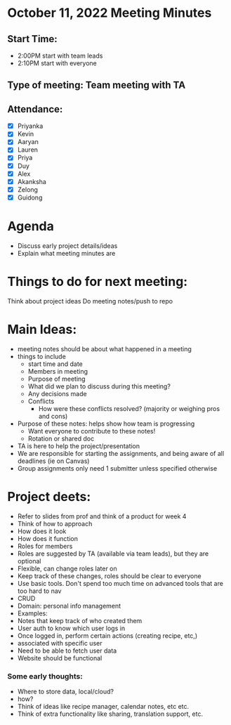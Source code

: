 <!-- Note taker: Kevin Lam-->
# October 11, 2022 Meeting Minutes
## Start Time:
- 2:00PM start with team leads
- 2:10PM start with everyone

## Type of meeting: Team meeting with TA

## Attendance:
- [x] Priyanka
- [x] Kevin 
- [x] Aaryan
- [x] Lauren
- [x] Priya
- [x] Duy
- [x] Alex
- [x] Akanksha
- [x] Zelong
- [x] Guidong

# Agenda
- Discuss early project details/ideas
- Explain what meeting minutes are


# Things to do for next meeting:
Think about project ideas
Do meeting notes/push to repo

# Main Ideas:
- meeting notes should be about what happened in a meeting 
- things to include
  - start time and date
  - Members in meeting
  - Purpose of meeting
  - What did we plan to discuss during this meeting? 
  - Any decisions made
  - Conflicts
    - How were these conflicts resolved? (majority or weighing pros and cons) 
- Purpose of these notes: helps show how team is progressing
  - Want everyone to contribute to these notes! 
  - Rotation or shared doc 
- TA is here to help the project/presentation
- We are responsible for starting the assignments, and being aware of all deadlines (ie on Canvas) 
- Group assignments only need 1 submitter unless specified otherwise

# Project deets:
- Refer to slides from prof and think of a product for week 4
- Think of how to approach
- How does it look
- How does it function
- Roles for members
 - Roles are suggested by TA (available via team leads), but they are optional 
 - Flexible, can change roles later on
 - Keep track of these changes, roles should be clear to everyone
- Use basic tools. Don't spend too much time on advanced tools that are too hard to nav
- CRUD
- Domain: personal info management
- Examples:
 - Notes that keep track of who created them
 - User auth to know which user logs in
 - Once logged in, perform certain actions (creating recipe, etc,)
  - associated with specific user
  - Need to be able to fetch user data
  - Website should be functional
### Some early thoughts:
- Where to store data, local/cloud?
 - how?
- Think of ideas like recipe manager, calendar notes, etc etc. 
- Think of extra functionality like sharing, translation support, etc.






